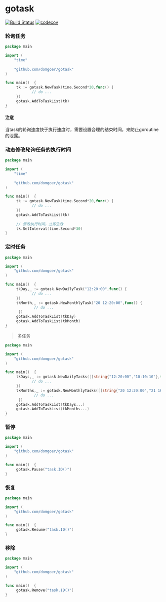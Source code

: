 # gotask

[![Build Status](https://travis-ci.org/domgoer/gotask.svg?branch=master)](https://travis-ci.org/domgoer/gotask)
[![codecov](https://codecov.io/gh/domgoer/gotask/branch/master/graph/badge.svg)](https://codecov.io/gh/domgoer/gotask)

### 轮询任务

``` go
package main

import (
    "time"
    
    "github.com/domgoer/gotask"
)

func main()  {
     tk := gotask.NewTask(time.Second*20,func() {
            // do ... 
     })
     gotask.AddToTaskList(tk)
}
```

#### 注意

当task的轮询速度快于执行速度时，需要设置合理的结束时间，来防止goroutine的泄露。

### 动态修改轮询任务的执行时间

``` go
package main

import (
    "time"
    
    "github.com/domgoer/gotask"
)

func main()  {
     tk := gotask.NewTask(time.Second*20,func() {
            // do ... 
     })
     gotask.AddToTaskList(tk)
     
     // 修改执行时间，立即生效
     tk.SetInterval(time.Second*30)
}
```

### 定时任务

``` go
package main

import (
    "github.com/domgoer/gotask"
)

func main()  {
     tkDay,_ := gotask.NewDailyTask("12:20:00",func() {
            // do ... 
     })
     tkMonth,_ := gotask.NewMonthlyTask("20 12:20:00",func() {
             // do ... 
      })
     gotask.AddToTaskList(tkDay)
     gotask.AddToTaskList(tkMonth)
}
```

> 多任务

``` go
package main

import (
    "github.com/domgoer/gotask"
)

func main()  {
     tkDays,_ := gotask.NewDailyTasks([]string{"12:20:00","10:10:10"},func() {
            // do ... 
     })
     tkMonths,_ := gotask.NewMonthlyTasks([]string{"20 12:20:00","21 10:10:10"},func() {
             // do ... 
      })
     gotask.AddToTaskList(tkDays...)
     gotask.AddToTaskList(tkMonths...)
}
```

### 暂停

``` go
package main

import (
    "github.com/domgoer/gotask"
)

func main()  {
     gotask.Pause("task.ID()")
}
```

### 恢复

``` go
package main

import (
    "github.com/domgoer/gotask"
)

func main()  {
     gotask.Resume("task.ID()")
}
```

### 移除

``` go
package main

import (
    "github.com/domgoer/gotask"
)

func main()  {
     gotask.Remove("task.ID()")
}
```

